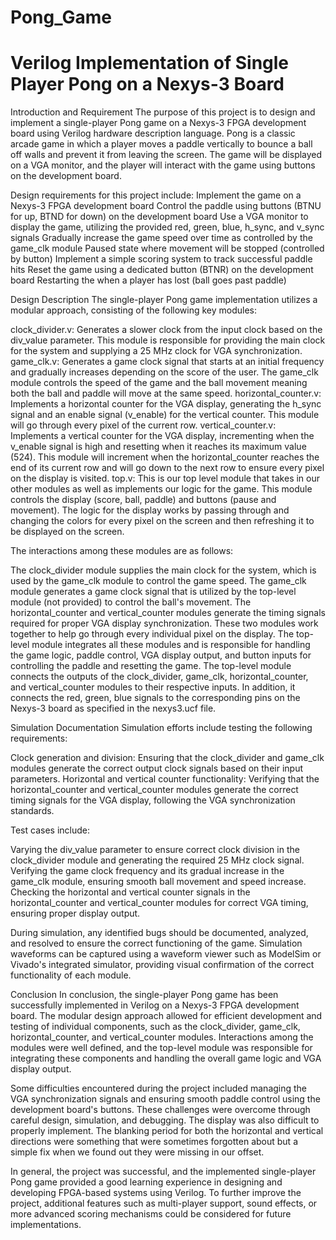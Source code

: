 # Pong_Game
# Verilog Implementation of Single Player Pong on a Nexys-3 Board

Introduction and Requirement
The purpose of this project is to design and implement a single-player Pong game on a Nexys-3 FPGA development board using Verilog hardware description language. Pong is a classic arcade game in which a player moves a paddle vertically to bounce a ball off walls and prevent it from leaving the screen. The game will be displayed on a VGA monitor, and the player will interact with the game using buttons on the development board.

Design requirements for this project include:
Implement the game on a Nexys-3 FPGA development board
Control the paddle using buttons (BTNU for up, BTND for down) on the development board
Use a VGA monitor to display the game, utilizing the provided red, green, blue, h_sync, and v_sync signals
Gradually increase the game speed over time as controlled by the game_clk module
Paused state where movement will be stopped (controlled by button)
Implement a simple scoring system to track successful paddle hits
Reset the game using a dedicated button (BTNR) on the development board
Restarting the when a player has lost (ball goes past paddle)

Design Description
The single-player Pong game implementation utilizes a modular approach, consisting of the following key modules:

clock_divider.v: Generates a slower clock from the input clock based on the div_value parameter. This module is responsible for providing the main clock for the system and supplying a 25 MHz clock for VGA synchronization.
game_clk.v: Generates a game clock signal that starts at an initial frequency and gradually increases depending on the score of the user. The game_clk module controls the speed of the game and the ball movement meaning both the ball and paddle will move at the same speed.
horizontal_counter.v: Implements a horizontal counter for the VGA display, generating the h_sync signal and an enable signal (v_enable) for the vertical counter. This module will go through every pixel of the current row.
vertical_counter.v: Implements a vertical counter for the VGA display, incrementing when the v_enable signal is high and resetting when it reaches its maximum value (524). This module will increment when the horizontal_counter reaches the end of its current row and will go down to the next row to ensure every pixel on the display is visited. 
top.v: This is our top level module that takes in our other modules as well as implements our logic for the game. This module controls the display (score, ball, paddle) and buttons (pause and movement). The logic for the display works by passing through and changing the colors for every pixel on the screen and then refreshing it to be displayed on the screen. 

The interactions among these modules are as follows:

The clock_divider module supplies the main clock for the system, which is used by the game_clk module to control the game speed.
The game_clk module generates a game clock signal that is utilized by the top-level module (not provided) to control the ball's movement.
The horizontal_counter and vertical_counter modules generate the timing signals required for proper VGA display synchronization. These two modules work together to help go through every individual pixel on the display.
The top-level module integrates all these modules and is responsible for handling the game logic, paddle control, VGA display output, and button inputs for controlling the paddle and resetting the game.
The top-level module connects the outputs of the clock_divider, game_clk, horizontal_counter, and vertical_counter modules to their respective inputs. In addition, it connects the red, green, blue signals to the corresponding pins on the Nexys-3 board as specified in the nexys3.ucf file.

Simulation Documentation 
Simulation efforts include testing the following requirements:

Clock generation and division: Ensuring that the clock_divider and game_clk modules generate the correct output clock signals based on their input parameters.
Horizontal and vertical counter functionality: Verifying that the horizontal_counter and vertical_counter modules generate the correct timing signals for the VGA display, following the VGA synchronization standards.

Test cases include:

Varying the div_value parameter to ensure correct clock division in the clock_divider module and generating the required 25 MHz clock signal.
Verifying the game clock frequency and its gradual increase in the game_clk module, ensuring smooth ball movement and speed increase.
Checking the horizontal and vertical counter signals in the horizontal_counter and vertical_counter modules for correct VGA timing, ensuring proper display output.

During simulation, any identified bugs should be documented, analyzed, and resolved to ensure the correct functioning of the game. Simulation waveforms can be captured using a waveform viewer such as ModelSim or Vivado's integrated simulator, providing visual confirmation of the correct functionality of each module.

Conclusion 
In conclusion, the single-player Pong game has been successfully implemented in Verilog on a Nexys-3 FPGA development board. The modular design approach allowed for efficient development and testing of individual components, such as the clock_divider, game_clk, horizontal_counter, and vertical_counter modules. Interactions among the modules were well defined, and the top-level module was responsible for integrating these components and handling the overall game logic and VGA display output.

Some difficulties encountered during the project included managing the VGA synchronization signals and ensuring smooth paddle control using the development board's buttons. These challenges were overcome through careful design, simulation, and debugging. The display was also difficult to properly implement. The blanking period for both the horizontal and vertical directions were something that were sometimes forgotten about but a simple fix when we found out they were missing in our offset. 


In general, the project was successful, and the implemented single-player Pong game provided a good learning experience in designing and developing FPGA-based systems using Verilog. To further improve the project, additional features such as multi-player support, sound effects, or more advanced scoring mechanisms could be considered for future implementations.
